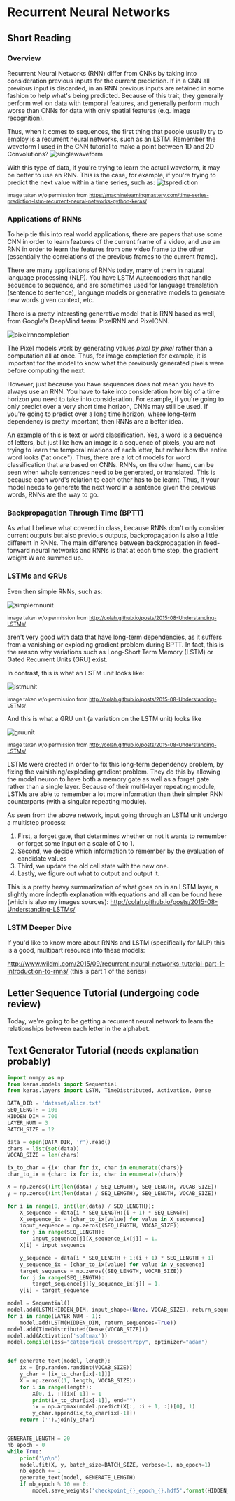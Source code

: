 # Recurrent Neural Networks
## Short Reading
### Overview
Recurrent Neural Networks (RNN) differ from CNNs by taking into consideration previous inputs for the current prediction. If in a CNN all previous input is discarded, in an RNN previous inputs are retained in some fashion to help what's being predicted. Because of this trait, they generally perform well on data with temporal features, and generally perform much worse than CNNs for data with only spatial features (e.g. image recognition).

Thus, when it comes to sequences, the first thing that people usually try to employ is a recurrent neural networks, such as an LSTM.
Remember the waveform I used in the CNN tutorial to make a point between 1D and 2D Convolutions?
![singlewaveform](https://i.imgur.com/m9mVQSs.png)

With this type of data, if you're trying to learn the actual waveform, it may be better to use an RNN. This is the case, for example, if you're trying to predict the next value within a time series, such as:
![tsprediction](https://i.imgur.com/1QTZnXV.png)

<sub> image taken w/o permission from https://machinelearningmastery.com/time-series-prediction-lstm-recurrent-neural-networks-python-keras/</sub>

### Applications of RNNs
To help tie this into real world applications, there are papers that use some CNN in order to learn features of the current frame of a video, and use an RNN in order to learn the features from one video frame to the other (essentially the correlations of the previous frames to the current frame).

There are many applications of RNNs today, many of them in natural language processing (NLP). You have LSTM Autoencoders that handle sequence to sequence, and are sometimes used for language translation (sentence to sentence), language models or generative models to generate new words given context, etc.

There is a pretty interesting generative model that is RNN based as well, from Google's DeepMind team: PixelRNN and PixelCNN.

![pixelrnncompletion](https://i.imgur.com/9DDBNVS.png)

The Pixel models work by generating values *pixel by pixel* rather than a computation all at once. Thus, for image completion for example, it is important for the model to know what the previously generated pixels were before computing the next.

However, just because you have sequences does not mean you have to always use an RNN. You have to take into consideration how big of a time horizon you need to take into consideration. For example, if you're going to only predict over a very short time horizon, CNNs may still be used. If you're going to predict over a long time horizon, where long-term dependency is pretty important, then RNNs are a better idea.

An example of this is text or word classification. Yes, a word is a sequence of letters, but just like how an image is a sequence of pixels, you are not trying to learn the temporal relations of each letter, but rather how the entire word looks ("at once"). Thus, there are a lot of models for word classification that are based on CNNs. RNNs, on the other hand, can be seen when whole sentences need to be generated, or translated. This is because each word's relation to each other has to be learnt. Thus, if your model needs to generate the next word in a sentence given the previous words, RNNs are the way to go.

### Backpropagation Through Time (BPTT)
As what I believe what covered in class, because RNNs don't only consider current outputs but also previous outputs, backpropagation is also a little different in RNNs. The main difference between backpropagation in feed-forward neural networks and RNNs is that at each time step, the gradient weight W are summed up.

### LSTMs and GRUs
Even then simple RNNs, such as:

![simplernnunit](https://i.imgur.com/AXlVa2q.png)

<sub> image taken w/o permission from http://colah.github.io/posts/2015-08-Understanding-LSTMs/ </sub>

aren't very good with data that have long-term dependencies, as it suffers from a vanishing or exploding gradient problem during BPTT. In fact, this is the reason why variations such as Long-Short Term Memory (LSTM) or Gated Recurrent Units (GRU) exist.

In contrast, this is what an LSTM unit looks like:

![lstmunit](https://i.imgur.com/XPHFHe1.png)

<sub> image taken w/o permission from http://colah.github.io/posts/2015-08-Understanding-LSTMs/ </sub>

And this is what a GRU unit (a variation on the LSTM unit) looks like

![gruunit](https://i.imgur.com/ySa2X9N.png)

<sub> image taken w/o permission from http://colah.github.io/posts/2015-08-Understanding-LSTMs/ </sub>

LSTMs were created in order to fix this long-term dependency problem, by fixing the vainishing/exploding gradient problem. They do this by allowing the modal neuron to have both a memory gate as well as a forget gate rather than a single layer. Because of their multi-layer repeating module, LSTMs are able to remember a lot more information than their simpler RNN counterparts (with a singular repeating module).

As seen from the above network, input going through an LSTM unit undergo a multistep process:
1. First, a forget gate, that determines whether or not it wants to remember or forget some input on a scale of 0 to 1.
2. Second, we decide which information to remember by the evaluation of candidate values
3. Third, we update the old cell state with the new one.
4. Lastly, we figure out what to output and output it.

This is a pretty heavy summarization of what goes on in an LSTM layer, a slightly more indepth explanation with equations and all can be found here (which is also my images sources): http://colah.github.io/posts/2015-08-Understanding-LSTMs/

<GRU Explanation here> 


### LSTM Deeper Dive
If you'd like to know more about RNNs and LSTM (specifically for MLP) this is a good, multipart resource into these models:

http://www.wildml.com/2015/09/recurrent-neural-networks-tutorial-part-1-introduction-to-rnns/ (this is part 1 of the series)

## Letter Sequence Tutorial (undergoing code review)
Today, we're going to be getting a recurrent neural network to learn the relationships between each letter in the alphabet.

## Text Generator Tutorial (needs explanation probably)

```py
import numpy as np
from keras.models import Sequential
from keras.layers import LSTM, TimeDistributed, Activation, Dense

DATA_DIR = 'dataset/alice.txt'
SEQ_LENGTH = 100
HIDDEN_DIM = 700
LAYER_NUM = 3
BATCH_SIZE = 12

data = open(DATA_DIR, 'r').read()
chars = list(set(data))
VOCAB_SIZE = len(chars)

ix_to_char = {ix: char for ix, char in enumerate(chars)}
char_to_ix = {char: ix for ix, char in enumerate(chars)}

X = np.zeros((int(len(data) / SEQ_LENGTH), SEQ_LENGTH, VOCAB_SIZE))
y = np.zeros((int(len(data) / SEQ_LENGTH), SEQ_LENGTH, VOCAB_SIZE))

for i in range(0, int(len(data) / SEQ_LENGTH)):
    X_sequence = data[i * SEQ_LENGTH:(i + 1) * SEQ_LENGTH]
    X_sequence_ix = [char_to_ix[value] for value in X_sequence]
    input_sequence = np.zeros((SEQ_LENGTH, VOCAB_SIZE))
    for j in range(SEQ_LENGTH):
        input_sequence[j][X_sequence_ix[j]] = 1.
    X[i] = input_sequence

    y_sequence = data[i * SEQ_LENGTH + 1:(i + 1) * SEQ_LENGTH + 1]
    y_sequence_ix = [char_to_ix[value] for value in y_sequence]
    target_sequence = np.zeros((SEQ_LENGTH, VOCAB_SIZE))
    for j in range(SEQ_LENGTH):
        target_sequence[j][y_sequence_ix[j]] = 1.
    y[i] = target_sequence

model = Sequential()
model.add(LSTM(HIDDEN_DIM, input_shape=(None, VOCAB_SIZE), return_sequences=True))
for i in range(LAYER_NUM - 1):
    model.add(LSTM(HIDDEN_DIM, return_sequences=True))
model.add(TimeDistributed(Dense(VOCAB_SIZE)))
model.add(Activation('softmax'))
model.compile(loss="categorical_crossentropy", optimizer="adam")


def generate_text(model, length):
    ix = [np.random.randint(VOCAB_SIZE)]
    y_char = [ix_to_char[ix[-1]]]
    X = np.zeros((1, length, VOCAB_SIZE))
    for i in range(length):
        X[0, i, :][ix[-1]] = 1
        print(ix_to_char[ix[-1]], end="")
        ix = np.argmax(model.predict(X[:, :i + 1, :])[0], 1)
        y_char.append(ix_to_char[ix[-1]])
    return ('').join(y_char)


GENERATE_LENGTH = 20
nb_epoch = 0
while True:
    print('\n\n')
    model.fit(X, y, batch_size=BATCH_SIZE, verbose=1, nb_epoch=1)
    nb_epoch += 1
    generate_text(model, GENERATE_LENGTH)
    if nb_epoch % 10 == 0:
        model.save_weights('checkpoint_{}_epoch_{}.hdf5'.format(HIDDEN_DIM, nb_epoch))
```
